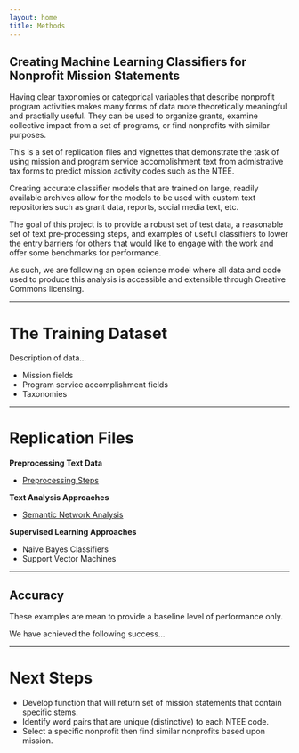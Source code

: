 ```yaml
---
layout: home
title: Methods
---
```


## Creating Machine Learning Classifiers for Nonprofit Mission Statements

Having clear taxonomies or categorical variables that describe nonprofit program activities makes many forms of data more theoretically meaningful and practially useful. They can be used to organize grants, examine collective impact from a set of programs, or find nonprofits with similar purposes. 

This is a set of replication files and vignettes that demonstrate the task of using mission and program service accomplishment text from admistrative tax forms to predict mission activity codes such as the NTEE.

Creating accurate classifier models that are trained on large, readily available archives allow for the models to be used with custom text repositories such as grant data, reports, social media text, etc. 

The goal of this project is to provide a robust set of test data, a reasonable set of text pre-processing steps, and examples of useful classifiers to lower the entry barriers for others that would like to engage with the work and offer some benchmarks for performance. 

As such, we are following an open science model where all data and code used to produce this analysis is accessible and extensible through Creative Commons licensing. 

------------------------

# The Training Dataset

Description of data...

* Mission fields 
* Program service accomplishment fields 
* Taxonomies


---------------------------

# Replication Files

**Preprocessing Text Data** 

* [Preprocessing Steps](tutorials/Preprocessing.html) 


**Text Analysis Approaches**

* [Semantic Network Analysis](tutorials/semantic_networks.html)  

**Supervised Learning Approaches**  

* Naive Bayes Classifiers
* Support Vector Machines



-------------------------

## Accuracy

These examples are mean to provide a baseline level of performance only. 

We have achieved the following success...



-----------------------

# Next Steps

* Develop function that will return set of mission statements that contain specific stems. 
* Identify word pairs that are unique (distinctive) to each NTEE code. 
* Select a specific nonprofit then find similar nonprofits based upon mission. 
